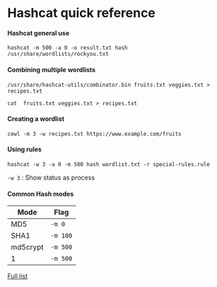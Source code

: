 # Hashcat quick reference

#### Hashcat general use
```
hashcat -m 500 -a 0 -o result.txt hash /usr/share/wordlists/rockyou.txt
```
#### Combining multiple wordlists
```
/usr/share/hashcat-utils/combinator.bin fruits.txt veggies.txt > recipes.txt
```
```
cat  fruits.txt veggies.txt > recipes.txt
```
#### Creating a wordlist
```
cewl -m 3 -w recipes.txt https://www.example.com/fruits
```
#### Using rules
```
hashcat -w 3 -a 0 -m 500 hash wordlist.txt -r special-rules.rule
```

`-w 3` : Show status as process


#### Common Hash modes
| Mode | Flag |
| -- | -- |
MD5 | `-m 0`
SHA1 | `-m 100`
md5crypt | `-m 500`
$1$ | `-m 500`

[Full list](https://hashcat.net/wiki/doku.php?id=example_hashes)
